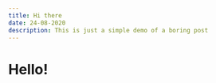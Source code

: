 ```yaml
---
title: Hi there
date: 24-08-2020
description: This is just a simple demo of a boring post
---
```


# Hello!
